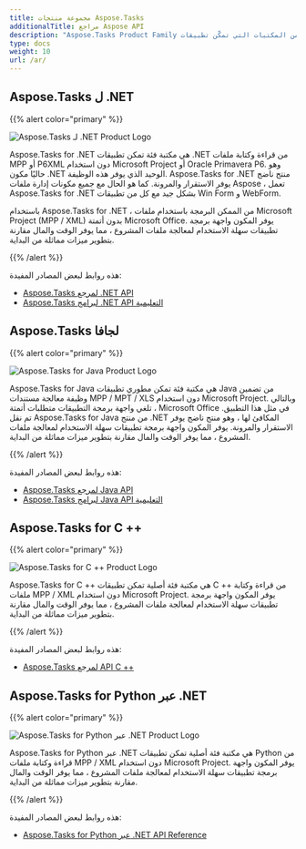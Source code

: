 ```yaml
---
title: مجموعة منتجات Aspose.Tasks
additionalTitle: مراجع Aspose API
description: "Aspose.Tasks Product Family هي مجموعة من المكتبات التي تمكّن تطبيقات .NET / Java / C ++ من إنشاء وتعديل وتحويل وطباعة ملفات MPP و Primavera XML."
type: docs
weight: 10
url: /ar/
---
```


## Aspose.Tasks ل .NET

{{% alert color="primary" %}}

![Aspose.Tasks لـ .NET Product Logo](../home_1.png)

Aspose.Tasks for .NET هي مكتبة فئة تمكن تطبيقات .NET من قراءة وكتابة ملفات MPP أو P6XML دون استخدام Microsoft Project أو Oracle Primavera P6. وهو حاليًا مكون .NET الوحيد الذي يوفر هذه الوظيفة. Aspose.Tasks for .NET منتج ناضج يوفر الاستقرار والمرونة. كما هو الحال مع جميع مكونات إدارة ملفات Aspose ، تعمل Aspose.Tasks for .NET بشكل جيد مع كل من تطبيقات Win Form و WebForm.

باستخدام Aspose.Tasks for .NET ، من الممكن البرمجة باستخدام ملفات Microsoft Project (MPP / XML) بدون أتمتة Microsoft Office. يوفر المكون واجهة برمجة تطبيقات سهلة الاستخدام لمعالجة ملفات المشروع ، مما يوفر الوقت والمال مقارنة بتطوير ميزات مماثلة من البداية.

{{% /alert %}}

هذه روابط لبعض المصادر المفيدة:
- [Aspose.Tasks لمرجع .NET API](/tasks/ar/net/)
- [Aspose.Tasks لبرامج .NET API التعليمية](/tutorials/tasks/ar/net/)

## Aspose.Tasks لجافا

{{% alert color="primary" %}}

![Aspose.Tasks for Java Product Logo](../home_2.png)

Aspose.Tasks for Java هي مكتبة فئة تمكن مطوري تطبيقات Java من تضمين وظيفة معالجة مستندات MPP / MPT / XLS دون استخدام Microsoft Project. وبالتالي ، تلغي واجهة برمجة التطبيقات متطلبات أتمتة Microsoft Office في مثل هذا التطبيق. تم نقل Aspose.Tasks for Java من منتج .NET المكافئ لها ، وهو منتج ناضج يوفر الاستقرار والمرونة. يوفر المكون واجهة برمجة تطبيقات سهلة الاستخدام لمعالجة ملفات المشروع ، مما يوفر الوقت والمال مقارنة بتطوير ميزات مماثلة من البداية.

{{% /alert %}}

هذه روابط لبعض المصادر المفيدة:
- [Aspose.Tasks لمرجع Java API](/tasks/java/)
- [Aspose.Tasks لبرامج Java API التعليمية](/tutorials/tasks/ar/java/)

## Aspose.Tasks for C ++

{{% alert color="primary" %}}

![Aspose.Tasks for C ++ Product Logo](../home_3.png)

Aspose.Tasks for C ++ هي مكتبة فئة أصلية تمكن تطبيقات C ++ من قراءة وكتابة ملفات MPP / XML دون استخدام Microsoft Project. يوفر المكون واجهة برمجة تطبيقات سهلة الاستخدام لمعالجة ملفات المشروع ، مما يوفر الوقت والمال مقارنة بتطوير ميزات مماثلة من البداية.

{{% /alert %}}

هذه روابط لبعض المصادر المفيدة:
- [Aspose.Tasks لمرجع API C ++](/tasks/cpp/)

## Aspose.Tasks for Python عبر .NET

{{% alert color="primary" %}}

![Aspose.Tasks for Python عبر .NET Product Logo](../home_4.png)

Aspose.Tasks for Python عبر .NET هي مكتبة فئة أصلية تمكن تطبيقات Python من قراءة وكتابة ملفات MPP / XML دون استخدام Microsoft Project. يوفر المكون واجهة برمجة تطبيقات سهلة الاستخدام لمعالجة ملفات المشروع ، مما يوفر الوقت والمال مقارنة بتطوير ميزات مماثلة من البداية.

{{% /alert %}}

هذه روابط لبعض المصادر المفيدة:
- [Aspose.Tasks for Python عبر .NET API Reference](/tasks/python-net/)
